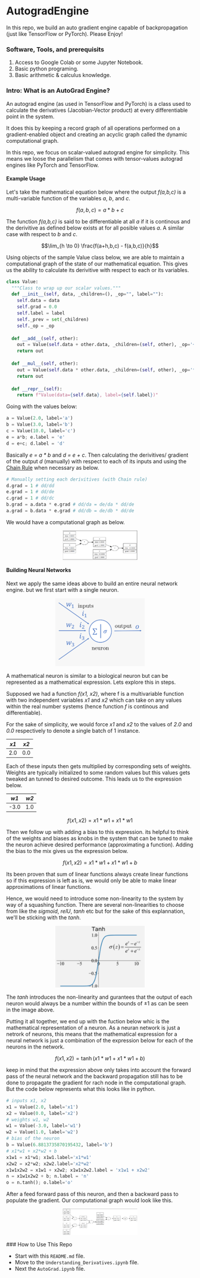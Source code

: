 # AutogradEngine

In this repo, we build an auto gradient engine capable of backpropagation (just like TensorFlow or PyTorch). Please Enjoy!

### Software, Tools, and prerequisits

1. Access to Google Colab or some Jupyter Notebook.
2. Basic python programing.
3. Basic arithmetic & calculus knowledge.

### Intro: What is an AutoGrad Engine?

An autograd engine (as used in TensorFlow and PyTorch) is a class used to calculate the derivatives (Jacobian-Vector product) at every differentiable point in the system.

It does this by keeping a record graph of all operations performed on a gradient-enabled object and creating an acyclic graph called the dynamic computational graph.

In this repo, we focus on scalar-valued autograd engine for simplicity. This means we loose the parallelism that comes with tensor-values autograd engines like PyTorch and TensorFlow.

#### Example Usage

Let's take the mathematical equation below where the output _f(a,b,c)_ is a multi-variable function of the variables _a_, _b_, and _c_.

$$f(a,b,c) = a * b + c$$

The function _f(a,b,c)_ is said to be differentiable at all _a_ if it is continous and the derivitive as defined below exists at for all posible values _a_. A similar case with respect to _b_ and _c_.

$$\lim_{h \to 0} \frac{f(a+h,b,c) - f(a,b,c)}{h}$$

Using objects of the sample Value class below, we are able to maintain a computational graph of the state of our mathematical equation. This gives us the ability to calculate its derivitive with respect to each or its variables.

```python
class Value:
  """Class to wrap up our scalar values."""
  def __init__(self, data, _children=(), _op="", label=""):
    self.data = data
    self.grad = 0.0
    self.label = label
    self._prev = set(_children)
    self._op = _op

  def __add__(self, other):
    out = Value(self.data + other.data, _children=(self, other), _op='+')
    return out

  def __mul__(self, other):
    out = Value(self.data * other.data, _children=(self, other), _op='*')
    return out

  def __repr__(self):
    return f"Value(data={self.data}, label={self.label})"
```

Going with the values below:

```python
a = Value(2.0, label='a')
b = Value(3.0, label='b')
c = Value(10.0, label='c')
e = a*b; e.label = 'e'
d = e+c; d.label = 'd'
```

Basically _e = a \* b_ and _d = e + c_. Then calculating the derivitives/ gradient of the output $d$ (manually) with respect to each of its inputs and using the [Chain Rule](https://en.wikipedia.org/wiki/Chain_rule) when necessary as below.

```python
# Manually setting each derivitives (with Chain rule)
d.grad = 1 # dd/dd
e.grad = 1 # dd/de
c.grad = 1 # dd/dc
b.grad = a.data * e.grad # dd/da = de/da * dd/de
a.grad = b.data * e.grad # dd/db = de/db * dd/de
```

We would have a computational graph as below.

<p align="center">
 <img
  src="comp_graph.png"
  alt="Computational graph"
  title="Optional title"
  style="display: block; align: center; margin: 0 auto; max-width: 200px">
</p>

#### Building Neural Networks

Next we apply the same ideas above to build an entire neural network engine. but we first start with a single neuron.

<p align="center">
 <img
  src="neuron.png"
  alt="Computational graph"
  title="Optional title"
  style="display: inline-block; align: center; margin: 0 auto; width: 240px">
</p>

A mathematical neuron is similar to a biological neuron but can be represented as a mathematical expression. Lets explore this in steps.

Supposed we had a function _f(x1, x2)_, where f is a multivariable function with two independent variables _x1_ and _x2_ which can take on any values within the real number systems (hence function _f_ is continous and differentiable).

For the sake of simplicity, we would force _x1_ and _x2_ to the values of _2.0_ and _0.0_ respectively to denote a single batch of 1 instance.

| **_x1_** | **_x2_** |
| -------- | -------- |
| 2.0      | 0.0      |

Each of these inputs then gets multiplied by corresponding sets of weights. Weights are typically initialized to some random values but this values gets tweaked an tunned to desired outcome. This leads us to the expression below.

| **_w1_** | **_w2_** |
| -------- | -------- |
| -3.0     | 1.0      |

$$f(x1, x2) = x1*w1 + x1*w1$$

Then we follow up with adding a bias to this expression. its helpful to think of the weights and biases as knobs in the system that can be tuned to make the neuron achieve desired performance (approximating a function). Adding the bias to the mix gives us the expression below.

$$f(x1, x2) = x1*w1 + x1*w1 + b$$

Its been proven that sum of linear functions always create linear functions so if this expression is left as is, we would only be able to make linear approximations of linear functions.

Hence, we would need to introduce some non-linearity to the system by way of a squashing function. There are several non-linearities to choose from like the _sigmoid_, _relU_, _tanh_ etc but for the sake of this explannation, we'll be sticking with the _tanh_.

<p align="center">
  <img
  src="tanh.png"
  alt="tanh"
  title="Optional title"
  style="display: inline-block; align: center; margin: 0 auto; width: 240px">
</p>

The _tanh_ introduces the non-linearity and gurantees that the output of each neuron would always be a number within the bounds of ±1 as can be seen in the image above.

Putting it all together, we end up with the fuction below whic is the mathematical representation of a neuron. As a neuran network is just a netrork of neurons, this means that the mathematical expression for a neural network is just a combination of the expression below for each of the neurons in the network.

$$f(x1, x2) = \tanh\bigl(x1*w1 + x1*w1 + b\bigr) $$

keep in mind that the expression above only takes into account the forward pass of the neural network and the backward propagation still has to be done to propagate the gradient for rach node in the computational graph. But the code below represents what this looks like in python.

```python
# inputs x1, x2
x1 = Value(2.0, label='x1')
x2 = Value(0.0, label='x2')
# weights w1, w2
w1 = Value(-3.0, label='w1')
w2 = Value(1.0, label='w2')
# bias of the neuron
b = Value(6.8813735870195432, label='b')
# x1*w1 + x2*w2 + b
x1w1 = x1*w1; x1w1.label='x1*w1'
x2w2 = x2*w2; x2w2.label='x2*w2'
x1w1x2w2 = x1w1 + x2w2; x1w1x2w2.label = 'x1w1 + x2w2'
n = x1w1x2w2 + b; n.label = 'n'
o = n.tanh(); o.label='o'
```

After a feed forward pass of this neuron, and then a backward pass to populate the gradient. Our computational graph would look like this.

<p align="center">
  <img
  src="neuron_comp_graph.png"
  alt="tanh"
  title="Optional title"
  style="display: inline-block; align: center; margin: 0 auto; max-width: 200px">
</p>
### How to Use This Repo

- Start with this `README.md` file.
- Move to the `Understanding_Derivatives.ipynb` file.
- Next the `AutoGrad.ipynb` file.
